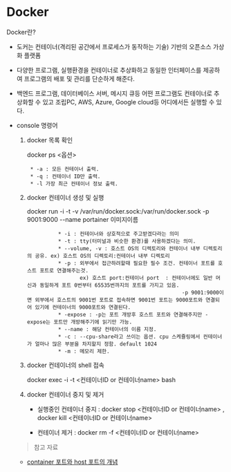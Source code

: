 # Docker

Docker란? <br>
* 도커는 컨테이너(격리된 공간에서 프로세스가 동작하는 기술) 기반의 오픈소스 가상화 플랫폼 <br>
* 다양한 프로그램, 실행환경을 컨테이너로 추상화하고 동일한 인터페이스를 제공하여 프로그램의 배포 및 관리를 단순하게 해준다. 
* 백엔드 프로그램, 데이터베이스 서버, 메시지 큐등 어떤 프로그램도 컨테이너로 추상화할 수 있고 조립PC, AWS, Azure, Google cloud등 어디에서든 실행할 수 있다.

 * console 명령어  
    1. docker 목록 확인 <br>
     
         docker ps <옵션>
      
            * -a : 모든 컨테이너 출력.
            * -q : 컨테이너 ID만 출력.  
            * -l 가장 최근 컨테이너 정보 출력.
       
    2. docker 컨테이너 생성 및 실행 <br>
    
         docker run -i -t -v /var/run/docker.sock:/var/run/docker.sock  -p 9001:9000  --name portainer  이미지이름
         
                     * -i : 컨테이너와 상호적으로 주고받겠다라는 의미
                     * -t : tty(터미널과 비슷한 환경)를 사용하겠다는 의미.
                     * --volume, -v : 호스트 OS의 디렉토리와 컨테이너 내부 디렉토리의 공유. ex) 호스트 OS의 디렉토리:컨테이너 내부 디렉토리  
                     * -p : 외부에서 접근하려할때 필요한 필수 조건. 컨테이너 포트를 호스트 포트로 연결해주는것. 
                            ex) 호스트 port:컨테이너 port  : 컨테이너에도 일반 머신과 동일하게 포트 0번부터 65535번까지의 포트를 가지고 있음.
                                                             -p 9001:9000이면 외부에서 호스트의 9001번 포트로 접속하면 9001번 포트는 9000포트와 연결되어 있기에 컨테이너의 9000포트와 연결된다.
                     * -expose : -p는 포트 개방후 호스트 포트와 연결해주지만 -expose는 포트만 개방해주기에 읽기만 가능.
                     * --name : 해당 컨테이너의 이름 지정.
                     * -c : --cpu-share라고 쓰이는 옵션. cpu 스케쥴링에서 컨테이너가 얼마나 많은 부분을 차지할지 정함. default 1024
                     * -m : 메모리 제한.
                       
    3.  docker 컨테이너의 shell 접속 <br>
          
         docker exec -i -t <컨테이너ID or 컨테이너name> bash           
     
    4. docker 컨테이너 중지 및 제거 <br>  

         - 실행중인 컨테이너 중지 : docker stop <컨테이너ID or 컨테이너name> , docker kill <컨테이너ID or 컨테이너name> 
         
         - 컨테이너 제거 : docker rm -f <컨테이너ID or 컨테이너name> 
                          
                  
     > 참고 자료 <br> 
      - [container 포트와 host 포트의 개념](https://blog.naver.com/alice_k106/220278762795) <br>